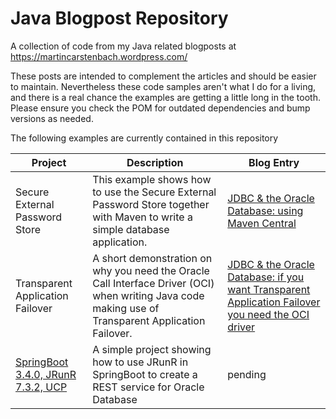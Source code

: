 # Java Blogpost Repository

A collection of code from my Java related blogposts at <https://martincarstenbach.wordpress.com/>

These posts are intended to complement the articles and should be easier to maintain. Nevertheless these code samples aren't what I do for a living, and there is a real chance the examples are getting a little long in the tooth. Please ensure you check the POM for outdated dependencies and bump versions as needed. 

The following examples are currently contained in this repository

| Project | Description | Blog Entry |
| -- | -- | -- |
| Secure External Password Store | This example shows how to use the Secure External Password Store together with Maven to write a simple database application. | [JDBC & the Oracle Database: using Maven Central](https://martincarstenbach.wordpress.com/2020/07/20/jdbc-the-oracle-database-using-maven-central/) |
| Transparent Application Failover | A short demonstration on why you need the Oracle Call Interface Driver (OCI) when writing Java code making use of Transparent Application Failover. | [JDBC & the Oracle Database: if you want Transparent Application Failover you need the OCI driver](https://martincarstenbach.wordpress.com/2020/08/18/jdbc-the-oracle-database-if-you-want-transparent-application-failover-you-need-the-oci-driver/) |
| [SpringBoot 3.4.0, JRunR 7.3.2, UCP](rest-service/readme.md) | A simple project showing how to use JRunR in SpringBoot to create a REST service for Oracle Database  | pending |